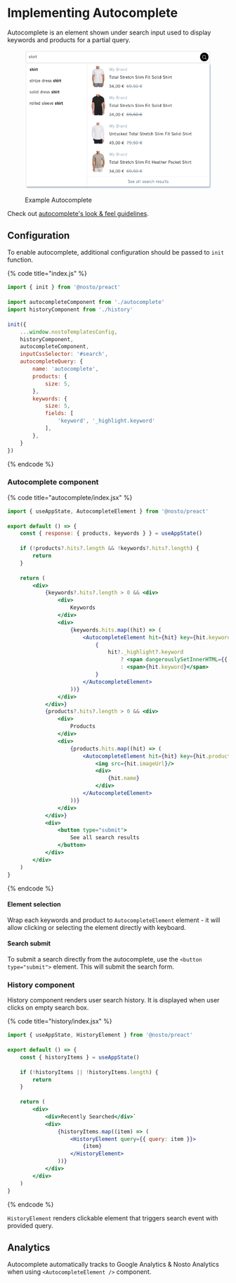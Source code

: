 # Implementing Autocomplete

Autocomplete is an element shown under search input used to display keywords and products for a partial query.

<figure><img src="../../../.gitbook/assets/Screenshot 2023-08-04 at 12.36.22.png" alt=""><figcaption><p>Example Autocomplete</p></figcaption></figure>

Check out [autocomplete's look & feel guidelines](https://help.nosto.com/en/articles/7169076-autocomplete-s-look-feel-guidelines).

## Configuration

To enable autocomplete, additional configuration should be passed to `init` function.

{% code title="index.js" %}
```javascript
import { init } from '@nosto/preact'

import autocompleteComponent from './autocomplete'
import historyComponent from './history'

init({
    ...window.nostoTemplatesConfig,
    historyComponent,
    autocompleteComponent,
    inputCssSelector: '#search',
    autocompleteQuery: {
        name: 'autocomplete',
        products: {
            size: 5,
        },
        keywords: {
            size: 5,
            fields: [
                'keyword', '_highlight.keyword'
            ],
        },
    }
})
```
{% endcode %}

### Autocomplete component

{% code title="autocomplete/index.jsx" %}
```jsx
import { useAppState, AutocompleteElement } from '@nosto/preact'

export default () => {
    const { response: { products, keywords } } = useAppState()

    if (!products?.hits?.length && !keywords?.hits?.length) {
        return
    }

    return (
        <div>
            {keywords?.hits?.length > 0 && <div>
                <div>
                    Keywords
                </div>
                <div>
                    {keywords.hits.map((hit) => (
                        <AutocompleteElement hit={hit} key={hit.keyword}>
                            {
                                hit?._highlight?.keyword
                                    ? <span dangerouslySetInnerHTML={{ __html: hit._highlight.keyword }}></span>
                                    : <span>{hit.keyword}</span>
                            }
                        </AutocompleteElement>
                    ))}
                </div>
            </div>}
            {products?.hits?.length > 0 && <div>
                <div>
                    Products
                </div>
                <div>
                    {products.hits.map((hit) => (
                        <AutocompleteElement hit={hit} key={hit.productId}>
                            <img src={hit.imageUrl}/>
                            <div>
                                {hit.name}
                            </div>
                        </AutocompleteElement>
                    ))}
                </div>
            </div>}
            <div>
                <button type="submit">
                    See all search results
                </button>
            </div>
        </div>
    )
}
```
{% endcode %}

#### Element selection

Wrap each keywords and product to `AutocompleteElement` element - it will allow clicking or selecting the element directly with keyboard.&#x20;

#### Search submit

To submit a search directly from the autocomplete, use the `<button type="submit">` element. This will submit the search form.

### History component

History component renders user search history. It is displayed when user clicks on empty search box.

{% code title="history/index.jsx" %}
```jsx
import { useAppState, HistoryElement } from '@nosto/preact'

export default () => {
    const { historyItems } = useAppState()

    if (!historyItems || !historyItems.length) {
        return
    }

    return (
        <div>
            <div>Recently Searched</div>`
            <div>
                {historyItems.map((item) => (
                    <HistoryElement query={{ query: item }}>
                        {item}
                    </HistoryElement>
                ))}
            </div>
        </div>
    )
}
```
{% endcode %}

`HistoryElement` renders clickable element that triggers search event with provided query. &#x20;

## Analytics

Autocomplete automatically tracks to Google Analytics & Nosto Analytics when using `<AutocompleteElement />` component.&#x20;

